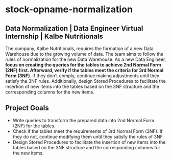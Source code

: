 # stock-opname-normalization
## Data Normalization | Data Engineer Virtual Internship | Kalbe Nutritionals

The company, Kalbe Nutritionals, requires the formation of a new Data Warehouse due to the growing volume of data. The team aims to follow the rules of normalization for the new Data Warehouse. As a new Data Engineer, **focus on creating the queries for the tables to achieve 2nd Normal Form (2NF) first. Afterward, verify if the tables meet the criteria for 3rd Normal Form (3NF)**. If they don't comply, continue making adjustments until they satisfy the 3NF rules. Additionally, design Stored Procedures to facilitate the insertion of new items into the tables based on the 3NF structure and the corresponding columns for the new items.

## Project Goals
- Write queries to transform the prepared data into 2nd Normal Form (2NF) for the tables.
- Check if the tables meet the requirements of 3rd Normal Form (3NF). If they do not, continue modifying them until they satisfy the rules of 3NF.
- Design Stored Procedures to facilitate the insertion of new items into the tables based on the 3NF structure and the corresponding columns for the new items.
